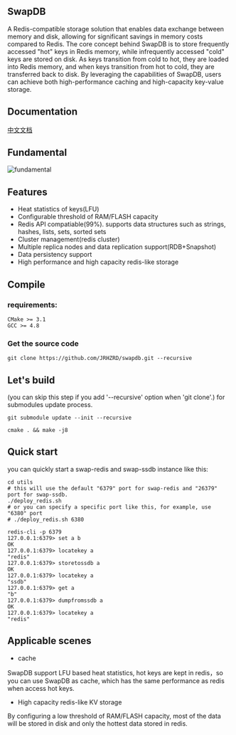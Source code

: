 ## SwapDB

A Redis-compatible storage solution that enables data exchange between memory and disk, allowing for significant savings in memory costs compared to Redis. The core concept behind SwapDB is to store frequently accessed "hot" keys in Redis memory, while infrequently accessed "cold" keys are stored on disk. As keys transition from cold to hot, they are loaded into Redis memory, and when keys transition from hot to cold, they are transferred back to disk. By leveraging the capabilities of SwapDB, users can achieve both high-performance caching and high-capacity key-value storage.

## Documentation

[中文文档](https://github.com/JRHZRD/swapdb/wiki/1.-swapdb%E4%BB%8B%E7%BB%8D)

## Fundamental

![fundamental](./docs/fundamental.jpg)

## Features

* Heat statistics of keys(LFU)
* Configurable threshold of RAM/FLASH capacity
* Redis API compatiable(99%). supports data structures such as strings, hashes, lists, sets, sorted sets
* Cluster management(redis cluster)
* Multiple replica nodes and data replication support(RDB+Snapshot)
* Data persistency support
* High performance and high capacity redis-like storage

## Compile

### requirements:  
```
CMake >= 3.1
GCC >= 4.8
```

### Get the source code
```
git clone https://github.com/JRHZRD/swapdb.git --recursive
```

## Let's build

(you can skip this step if you add '--recursive' option when 'git clone'.) for submodules update process.
```
git submodule update --init --recursive
```

```
cmake . && make -j8
```

## Quick start

you can quickly start a swap-redis and swap-ssdb instance like this:
```
cd utils
# this will use the default "6379" port for swap-redis and "26379" port for swap-ssdb.
./deploy_redis.sh
# or you can specify a specific port like this, for example, use "6380" port
# ./deploy_redis.sh 6380

redis-cli -p 6379
127.0.0.1:6379> set a b
OK
127.0.0.1:6379> locatekey a
"redis"
127.0.0.1:6379> storetossdb a
OK
127.0.0.1:6379> locatekey a
"ssdb"
127.0.0.1:6379> get a
"b"
127.0.0.1:6379> dumpfromssdb a
OK
127.0.0.1:6379> locatekey a
"redis"
```

## Applicable scenes

* cache

SwapDB support LFU based heat statistics, hot keys are kept in redis，so you can use SwapDB as cache, which has the same performance as redis when access hot keys.

* High capacity redis-like KV storage

By configuring a low threshold of RAM/FLASH capacity, most of the data will be stored in disk and only the hottest data stored in redis.
